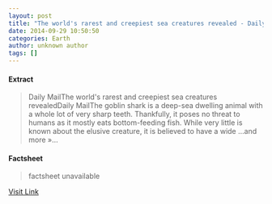 ```yaml
---
layout: post
title: "The world's rarest and creepiest sea creatures revealed - Daily Mail"
date: 2014-09-29 10:50:50
categories: Earth
author: unknown author
tags: []
---
```



#### Extract
>Daily MailThe world&#39;s rarest and creepiest sea creatures revealedDaily MailThe goblin shark is a deep-sea dwelling animal with a whole lot of very sharp teeth. Thankfully, it poses no threat to humans as it mostly eats bottom-feeding fish. While very little is known about the elusive creature, it is believed to have a wide ...and more&nbsp;&raquo;...

#### Factsheet
>factsheet unavailable

[Visit Link](http://news.google.com/news/url?sa=t&fd=R&ct2=us&usg=AFQjCNHUgDeBtXZ2Q1z2i8Qam2USrwJueg&clid=c3a7d30bb8a4878e06b80cf16b898331&cid=52778619777554&ei=rZsyVLOHIunqwAHHtYC4CA&url=http://www.dailymail.co.uk/travel/article-2767859/The-world-s-rarest-creepiest-sea-creatures-revealed.html)


